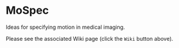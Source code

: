 # MoSpec
Ideas for specifying motion in medical imaging.

Please see the associated Wiki page (click the `Wiki` button above).
